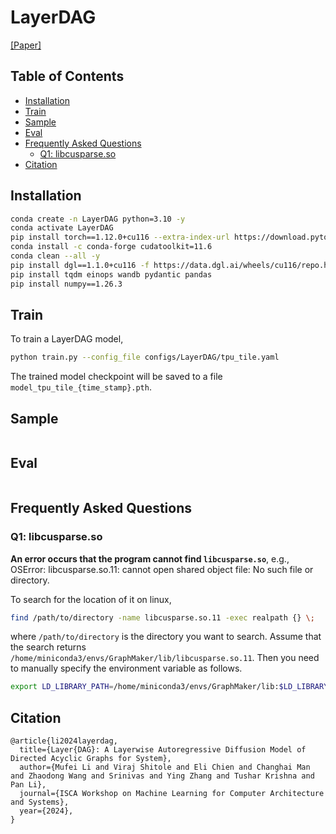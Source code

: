 # LayerDAG

[[Paper]](https://openreview.net/pdf?id=IsarrieeQA)

## Table of Contents

- [Installation](#installation)
- [Train](#train)
- [Sample](#sample)
- [Eval](#eval)
- [Frequently Asked Questions](#frequently-asked-questions)
  * [Q1: libcusparse.so](#q1-libcusparseso)
- [Citation](#citation)

## Installation

```bash
conda create -n LayerDAG python=3.10 -y
conda activate LayerDAG
pip install torch==1.12.0+cu116 --extra-index-url https://download.pytorch.org/whl/cu116
conda install -c conda-forge cudatoolkit=11.6
conda clean --all -y
pip install dgl==1.1.0+cu116 -f https://data.dgl.ai/wheels/cu116/repo.html
pip install tqdm einops wandb pydantic pandas
pip install numpy==1.26.3
```

## Train

To train a LayerDAG model,

```bash
python train.py --config_file configs/LayerDAG/tpu_tile.yaml
```

The trained model checkpoint will be saved to a file `model_tpu_tile_{time_stamp}.pth`.

## Sample

```bash
```

## Eval

```bash
```

## Frequently Asked Questions

### Q1: libcusparse.so

**An error occurs that the program cannot find `libcusparse.so`**, e.g., OSError: libcusparse.so.11: cannot open shared object file: No such file or directory.

To search for the location of it on linux,

```bash
find /path/to/directory -name libcusparse.so.11 -exec realpath {} \;
```

where `/path/to/directory` is the directory you want to search. Assume that the search returns `/home/miniconda3/envs/GraphMaker/lib/libcusparse.so.11`. Then you need to manually specify the environment variable as follows.

```bash
export LD_LIBRARY_PATH=/home/miniconda3/envs/GraphMaker/lib:$LD_LIBRARY_PATH
```

## Citation

```
@article{li2024layerdag,
  title={Layer{DAG}: A Layerwise Autoregressive Diffusion Model of Directed Acyclic Graphs for System},
  author={Mufei Li and Viraj Shitole and Eli Chien and Changhai Man and Zhaodong Wang and Srinivas and Ying Zhang and Tushar Krishna and Pan Li},
  journal={ISCA Workshop on Machine Learning for Computer Architecture and Systems},
  year={2024},
}
```
